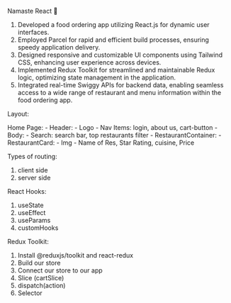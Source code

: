 Namaste React 🚀


1. Developed a food ordering app utilizing React.js for dynamic user interfaces.
2. Employed Parcel for rapid and efficient build processes, ensuring speedy application delivery.
3. Designed responsive and customizable UI components using Tailwind CSS, enhancing user experience across devices.
4. Implemented Redux Toolkit for streamlined and maintainable Redux logic, optimizing state management in the application.
5. Integrated real-time Swiggy APIs for backend data, enabling seamless access to a wide range of restaurant and menu information within the food ordering app.

Layout: 

  Home Page: 
      - Header:
          - Logo
          - Nav Items:  login, about us, cart-button
      - Body:
          - Search: search bar, top restaurants filter
          - RestaurantContainer:
              - RestaurantCard:
                 - Img
                 - Name of Res, Star Rating, cuisine, Price

Types of routing:
  1. client side
  2. server side

React Hooks:
  1. useState
  2. useEffect
  3. useParams
  4. customHooks

Redux Toolkit: 
  1. Install @reduxjs/toolkit and react-redux
  2. Build our store
  3. Connect our store to our app
  4. Slice (cartSlice)
  5. dispatch(action)
  6. Selector
      
